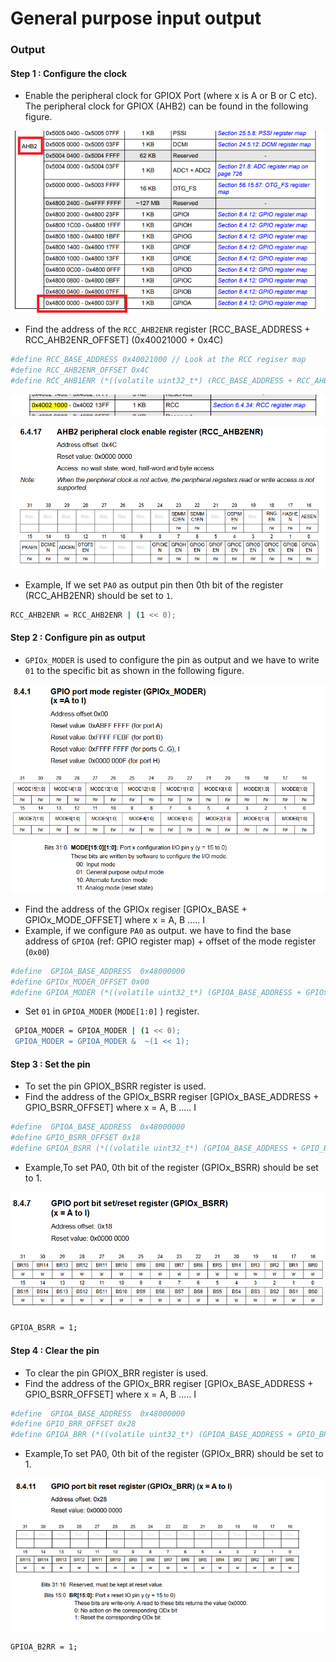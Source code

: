 # General purpose input output
### Output
#### Step 1 : Configure the clock

- Enable the peripheral clock for GPIOX Port (where x is A or B or C etc). The peripheral clock for GPIOX (AHB2) can be found in the following figure.

![](images/PeripheralClock.png)

- Find the address of the `RCC_AHB2ENR` register [RCC_BASE_ADDRESS + RCC_AHB2ENR_OFFSET] (0x40021000 + 0x4C)

```sh
#define RCC_BASE_ADDRESS 0x40021000 // Look at the RCC regiser map
#define RCC_AHB2ENR_OFFSET 0x4C
#define RCC_AHB1ENR (*((volatile uint32_t*) (RCC_BASE_ADDRESS + RCC_AHB2ENR_OFFSET)))
```
![](images/RCCRegisterMap.png)

![](images/RCCAHb2ENr.png)

- Example, If we set `PA0` as output pin then 0th bit of the register (RCC_AHB2ENR) should be set to `1`.
```sh
RCC_AHB2ENR = RCC_AHB2ENR | (1 << 0);
```

#### Step 2 : Configure pin as output  


- `GPIOx_MODER` is used to configure the pin as output and we have to write `01` to the specific bit as shown in the following figure.

![](images/GPIOx_MODER.png)

- Find the address of the GPIOx regiser [GPIOx_BASE + GPIOx_MODE_OFFSET] where x = A, B ..... I
- Example, if we configure `PA0` as output. we have to find the base address of `GPIOA` (ref: GPIO register map) + offset of the mode register (`0x00`)

```sh
#define  GPIOA_BASE_ADDRESS  0x48000000
#define GPIOx_MODER_OFFSET 0x00
#define GPIOA_MODER (*((volatile uint32_t*) (GPIOA_BASE_ADDRESS + GPIOx_MODER_OFFSET)))
```

- Set `01` in `GPIOA_MODER` (`MODE[1:0]` ) register.


```sh
 GPIOA_MODER = GPIOA_MODER | (1 << 0);  
 GPIOA_MODER = GPIOA_MODER &  ~(1 << 1);   
```

#### Step 3 : Set the pin
- To set the pin GPIOX_BSRR register is used.
- Find the address of the GPIOx_BSRR regiser [GPIOx_BASE_ADDRESS + GPIO_BSRR_OFFSET] where x = A, B ..... I

```sh
#define  GPIOA_BASE_ADDRESS  0x48000000
#define GPIO_BSRR_OFFSET 0x18
#define GPIOA_BSRR (*((volatile uint32_t*) (GPIOA_BASE_ADDRESS + GPIO_BSRR_OFFSET)))
```

-  Example,To set PA0, 0th bit of the register (GPIOx_BSRR) should be set to 1.


![](images/GPIOx_BSRR.png)

  ```sh
 GPIOA_BSRR = 1;
```

#### Step 4 : Clear the pin
- To clear the pin GPIOX_BRR register is used.
- Find the address of the GPIOx_BRR regiser [GPIOx_BASE_ADDRESS + GPIO_BSRR_OFFSET] where x = A, B ..... I

```sh
#define  GPIOA_BASE_ADDRESS  0x48000000
#define GPIO_BRR_OFFSET 0x28
#define GPIOA_BRR (*((volatile uint32_t*) (GPIOA_BASE_ADDRESS + GPIO_BRR_OFFSET)))
```

-  Example,To set PA0, 0th bit of the register (GPIOx_BRR) should be set to 1.


![](images/BRR_Register.png)

  ```sh
 GPIOA_B2RR = 1;
```
